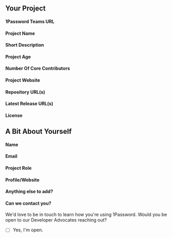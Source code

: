 ## Your Project

#### 1Password Teams URL
<!--
  Make sure you create an account before applying. Don't have one?
  https://start.1password.com/signup/?t=B
  
  Example: myteam.1password.com
-->

#### Project Name
<!--
  If this is for a team that works on multiple projects, a team name
  can be used instead.
-->

#### Short Description

#### Project Age
<!--
  Your project needs to be active and at least 30 days old to be
  eligible for this program.
-->

#### Number Of Core Contributors

#### Project Website

#### Repository URL(s)

#### Latest Release URL(s)

#### License
<!--
  Please include the type (e.g. MIT, BSD, GPL, etc.), and a link
  to where it can be found in your repository.
-->

## A Bit About Yourself

#### Name

#### Email
<!-- We will use this to validate the application with your account -->

#### Project Role

#### Profile/Website
<!-- Link to GitHub profile page, project page bio, etc. -->

#### Anything else to add?

#### Can we contact you?
We'd love to be in touch to learn how you're using 1Password. Would you be open to our Developer Advocates reaching out?

- [ ] Yes, I'm open.
